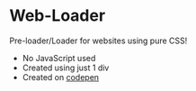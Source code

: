 # Web-Loader
Pre-loader/Loader for websites using pure CSS!
- No JavaScript used
- Created using just 1 div
- Created on [codepen](https://codepen.io/KhyatiBisht/pen/ExPKVEj)

